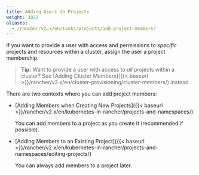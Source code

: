 ```yaml
---
title: Adding Users to Projects
weight: 3022
aliases:
  - /rancher/v2.x/en/tasks/projects/add-project-members/
---
```


If you want to provide a user with access and permissions to _specific_ projects and resources within a cluster, assign the user a project membership.

>**Tip:** Want to provide a user with access to _all_ projects within a cluster? See [Adding Cluster Members]({{< baseurl >}}/rancher/v2.x/en/cluster-provisioning/cluster-members/) instead.

There are two contexts where you can add project members:

- [Adding Members when Creating New Projects]({{< baseurl >}}/rancher/v2.x/en/kubernetes-in-rancher/projects-and-namespaces/)

    You can add members to a project as you create it (recommended if possible).

- [Adding Members to an Existing Project]({{< baseurl >}}/rancher/v2.x/en/kubernetes-in-rancher/projects-and-namespaces/editing-projects/)

	You can always add members to a project later.
